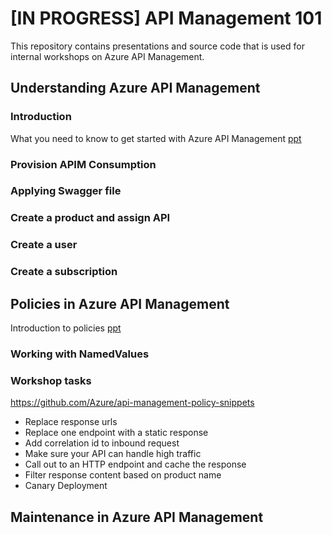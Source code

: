 # [IN PROGRESS] API Management 101

This repository contains presentations and source code that is used for internal workshops on Azure API Management.

## Understanding Azure API Management

### Introduction

What you need to know to get started with Azure API Management [ppt](http://notYetDefined.com)

### Provision APIM Consumption

### Applying Swagger file

### Create a product and assign API

### Create a user

### Create a subscription

## Policies in Azure API Management

Introduction to policies [ppt](http://notYetDefined.com)

### Working with NamedValues

### Workshop tasks

https://github.com/Azure/api-management-policy-snippets

* Replace response urls
* Replace one endpoint with a static response
* Add correlation id to inbound request
* Make sure your API can handle high traffic
* Call out to an HTTP endpoint and cache the response
* Filter response content based on product name
* Canary Deployment

## Maintenance in Azure API Management
